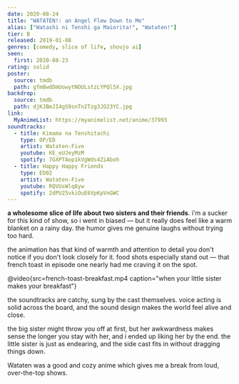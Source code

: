 ```yaml
---
date: 2020-08-24
title: "WATATEN!: an Angel Flew Down to Me"
alias: ["Watashi ni Tenshi ga Maiorita!", "Wataten!"]
tier: B
released: 2019-01-08
genres: [comedy, slice of life, shoujo ai]
seen:
  first: 2020-08-23
rating: solid
poster:
  source: tmdb
  path: gfmBwdDmUowytNOULstzLYPQl5X.jpg
backdrop:
  source: tmdb
  path: djKJBmJI4gS9snTn2Tzg3JO23YC.jpg
link:
  MyAnimeList: https://myanimelist.net/anime/37993
soundtracks:
  - title: Kimama na Tenshitachi
    type: OP/ED
    artist: Wataten☆Five
    youtube: KE_eUJeyMzM
    spotify: 7GXPTAop1kVgWds4ZiAboh
  - title: Happy Happy Friends
    type: ED02
    artist: Wataten☆Five
    youtube: RQVUsWlq8yw
    spotify: 2dPU25vkiOuE6VpKpVnGWC
---
```


**a wholesome slice of life about two sisters and their friends**. i'm a sucker for this kind of show, so i went in biased — but it really does feel like a warm blanket on a rainy day. the humor gives me genuine laughs without trying too hard.

the animation has that kind of warmth and attention to detail you don't notice if you don't look closely for it. food shots especially stand out — that french toast in episode one nearly had me craving it on the spot.

@video{src=french-toast-breakfast.mp4 caption="when your little sister makes your breakfast"}

the soundtracks are catchy, sung by the cast themselves. voice acting is solid across the board, and the sound design makes the world feel alive and close.

the big sister might throw you off at first, but her awkwardness makes sense the longer you stay with her, and i ended up liking her by the end. the little sister is just as endearing, and the side cast fits in without dragging things down.

Wataten was a good and cozy anime which gives me a break from loud, over-the-top shows.
